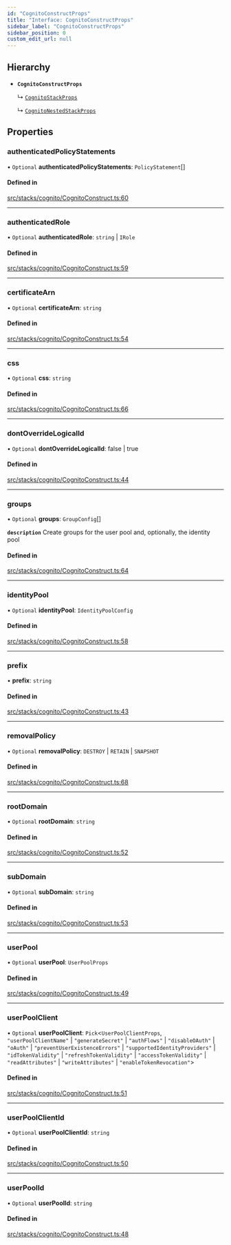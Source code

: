 ```yaml
---
id: "CognitoConstructProps"
title: "Interface: CognitoConstructProps"
sidebar_label: "CognitoConstructProps"
sidebar_position: 0
custom_edit_url: null
---
```


## Hierarchy

- **`CognitoConstructProps`**

  ↳ [`CognitoStackProps`](CognitoStackProps)

  ↳ [`CognitoNestedStackProps`](CognitoNestedStackProps)

## Properties

### authenticatedPolicyStatements

• `Optional` **authenticatedPolicyStatements**: `PolicyStatement`[]

#### Defined in

[src/stacks/cognito/CognitoConstruct.ts:60](https://github.com/matthewkeil/full-stack-pattern/blob/c8ba585/src/stacks/cognito/CognitoConstruct.ts#L60)

___

### authenticatedRole

• `Optional` **authenticatedRole**: `string` \| `IRole`

#### Defined in

[src/stacks/cognito/CognitoConstruct.ts:59](https://github.com/matthewkeil/full-stack-pattern/blob/c8ba585/src/stacks/cognito/CognitoConstruct.ts#L59)

___

### certificateArn

• `Optional` **certificateArn**: `string`

#### Defined in

[src/stacks/cognito/CognitoConstruct.ts:54](https://github.com/matthewkeil/full-stack-pattern/blob/c8ba585/src/stacks/cognito/CognitoConstruct.ts#L54)

___

### css

• `Optional` **css**: `string`

#### Defined in

[src/stacks/cognito/CognitoConstruct.ts:66](https://github.com/matthewkeil/full-stack-pattern/blob/c8ba585/src/stacks/cognito/CognitoConstruct.ts#L66)

___

### dontOverrideLogicalId

• `Optional` **dontOverrideLogicalId**: false \| true

#### Defined in

[src/stacks/cognito/CognitoConstruct.ts:44](https://github.com/matthewkeil/full-stack-pattern/blob/c8ba585/src/stacks/cognito/CognitoConstruct.ts#L44)

___

### groups

• `Optional` **groups**: `GroupConfig`[]

**`description`** Create groups for the user pool and, optionally, the identity pool

#### Defined in

[src/stacks/cognito/CognitoConstruct.ts:64](https://github.com/matthewkeil/full-stack-pattern/blob/c8ba585/src/stacks/cognito/CognitoConstruct.ts#L64)

___

### identityPool

• `Optional` **identityPool**: `IdentityPoolConfig`

#### Defined in

[src/stacks/cognito/CognitoConstruct.ts:58](https://github.com/matthewkeil/full-stack-pattern/blob/c8ba585/src/stacks/cognito/CognitoConstruct.ts#L58)

___

### prefix

• **prefix**: `string`

#### Defined in

[src/stacks/cognito/CognitoConstruct.ts:43](https://github.com/matthewkeil/full-stack-pattern/blob/c8ba585/src/stacks/cognito/CognitoConstruct.ts#L43)

___

### removalPolicy

• `Optional` **removalPolicy**: `DESTROY` \| `RETAIN` \| `SNAPSHOT`

#### Defined in

[src/stacks/cognito/CognitoConstruct.ts:68](https://github.com/matthewkeil/full-stack-pattern/blob/c8ba585/src/stacks/cognito/CognitoConstruct.ts#L68)

___

### rootDomain

• `Optional` **rootDomain**: `string`

#### Defined in

[src/stacks/cognito/CognitoConstruct.ts:52](https://github.com/matthewkeil/full-stack-pattern/blob/c8ba585/src/stacks/cognito/CognitoConstruct.ts#L52)

___

### subDomain

• `Optional` **subDomain**: `string`

#### Defined in

[src/stacks/cognito/CognitoConstruct.ts:53](https://github.com/matthewkeil/full-stack-pattern/blob/c8ba585/src/stacks/cognito/CognitoConstruct.ts#L53)

___

### userPool

• `Optional` **userPool**: `UserPoolProps`

#### Defined in

[src/stacks/cognito/CognitoConstruct.ts:49](https://github.com/matthewkeil/full-stack-pattern/blob/c8ba585/src/stacks/cognito/CognitoConstruct.ts#L49)

___

### userPoolClient

• `Optional` **userPoolClient**: `Pick`<`UserPoolClientProps`, ``"userPoolClientName"`` \| ``"generateSecret"`` \| ``"authFlows"`` \| ``"disableOAuth"`` \| ``"oAuth"`` \| ``"preventUserExistenceErrors"`` \| ``"supportedIdentityProviders"`` \| ``"idTokenValidity"`` \| ``"refreshTokenValidity"`` \| ``"accessTokenValidity"`` \| ``"readAttributes"`` \| ``"writeAttributes"`` \| ``"enableTokenRevocation"``\>

#### Defined in

[src/stacks/cognito/CognitoConstruct.ts:51](https://github.com/matthewkeil/full-stack-pattern/blob/c8ba585/src/stacks/cognito/CognitoConstruct.ts#L51)

___

### userPoolClientId

• `Optional` **userPoolClientId**: `string`

#### Defined in

[src/stacks/cognito/CognitoConstruct.ts:50](https://github.com/matthewkeil/full-stack-pattern/blob/c8ba585/src/stacks/cognito/CognitoConstruct.ts#L50)

___

### userPoolId

• `Optional` **userPoolId**: `string`

#### Defined in

[src/stacks/cognito/CognitoConstruct.ts:48](https://github.com/matthewkeil/full-stack-pattern/blob/c8ba585/src/stacks/cognito/CognitoConstruct.ts#L48)
